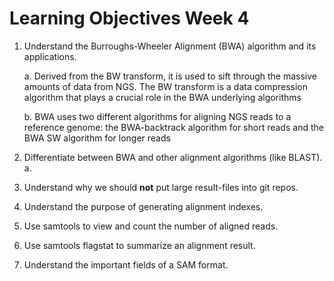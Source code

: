 # Learning Objectives Week 4

1. Understand the Burroughs-Wheeler Alignment (BWA) algorithm and its applications.
   
    a. Derived from the BW transform, it is used to sift through the massive amounts of data from NGS. The BW transform is a data compression algorithm that plays a crucial role in the BWA underlying algorithms
   
     b. BWA uses two different algorithms for aligning NGS reads to a reference genome: the BWA-backtrack algorithm for short reads and the BWA SW algorithm for longer reads
3. Differentiate between BWA and other alignment algorithms (like BLAST).
     a. 
5. Understand why we should **not** put large result-files into git repos.
6. Understand the purpose of generating alignment indexes.
7. Use samtools to view and count the number of aligned reads.
8. Use samtools flagstat to summarize an alignment result.
9. Understand the important fields of a SAM format.
